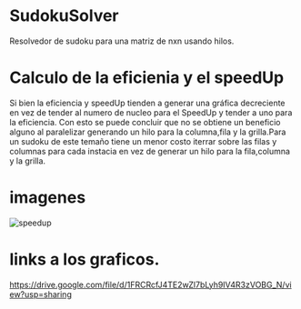 # SudokuSolver

Resolvedor de sudoku para una matriz de nxn usando hilos.

# Calculo de la eficienia y el speedUp
Si bien la eficiencia y speedUp tienden a generar una gráfica decreciente en vez de tender al numero de nucleo para el SpeedUp y tender a uno para 
la eficiencia. Con esto se puede concluir que no se obtiene un beneficio alguno al paralelizar generando un hilo para la columna,fila y la grilla.Para un sudoku de este temaño tiene un menor
costo iterrar sobre las filas y columnas para cada instacia en vez de generar un hilo para la fila,columna y la grilla.

# imagenes


![speedup](https://user-images.githubusercontent.com/71998273/98455632-10ee0000-2152-11eb-84c8-f04547ed94fa.PNG)

# links a los graficos.

https://drive.google.com/file/d/1FRCRcfJ4TE2wZl7bLyh9IV4R3zVOBG_N/view?usp=sharing
